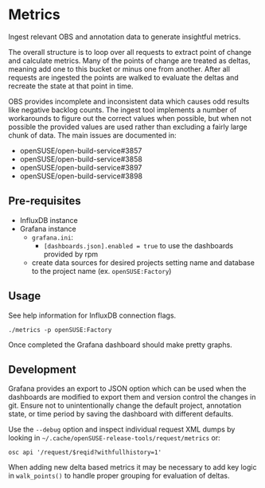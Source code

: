 # Metrics

Ingest relevant OBS and annotation data to generate insightful metrics.

The overall structure is to loop over all requests to extract point of change
and calculate metrics. Many of the points of change are treated as deltas,
meaning add one to this bucket or minus one from another. After all requests are
ingested the points are walked to evaluate the deltas and recreate the state at
that point in time.

OBS provides incomplete and inconsistent data which causes odd results like
negative backlog counts. The ingest tool implements a number of workarounds to
figure out the correct values when possible, but when not possible the provided
values are used rather than excluding a fairly large chunk of data. The main
issues are documented in:

- openSUSE/open-build-service#3857
- openSUSE/open-build-service#3858
- openSUSE/open-build-service#3897
- openSUSE/open-build-service#3898

## Pre-requisites

- InfluxDB instance
- Grafana instance
  - `grafana.ini`:
    - `[dashboards.json].enabled = true` to use the dashboards provided by rpm
  - create data sources for desired projects
    setting name and database to the project name (ex. `openSUSE:Factory`)

## Usage

See help information for InfluxDB connection flags.

```
./metrics -p openSUSE:Factory
```

Once completed the Grafana dashboard should make pretty graphs.

## Development

Grafana provides an export to JSON option which can be used when the dashboards
are modified to export them and version control the changes in git. Ensure not
to unintentionally change the default project, annotation state, or time period
by saving the dashboard with different defaults.

Use the `--debug` option and inspect individual request XML dumps by looking in
`~/.cache/openSUSE-release-tools/request/metrics` or:

```
osc api '/request/$reqid?withfullhistory=1'
```

When adding new delta based metrics it may be necessary to add key logic in
`walk_points()` to handle proper grouping for evaluation of deltas.
